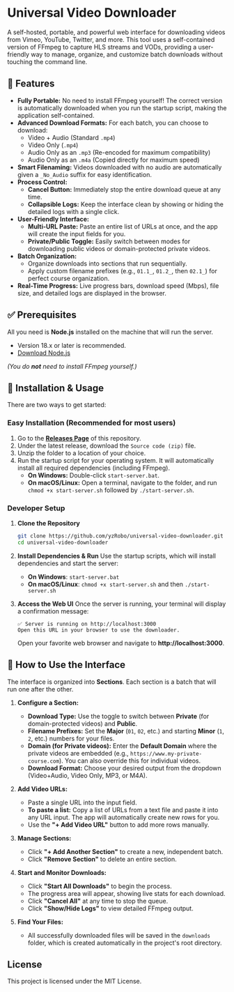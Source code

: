 # Universal Video Downloader

A self-hosted, portable, and powerful web interface for downloading videos from Vimeo, YouTube, Twitter, and more. This tool uses a self-contained version of FFmpeg to capture HLS streams and VODs, providing a user-friendly way to manage, organize, and customize batch downloads without touching the command line.

## 🎉 Features

*   **Fully Portable:** No need to install FFmpeg yourself! The correct version is automatically downloaded when you run the startup script, making the application self-contained.
*   **Advanced Download Formats:** For each batch, you can choose to download:
    *   Video + Audio (Standard `.mp4`)
    *   Video Only (`.mp4`)
    *   Audio Only as an `.mp3` (Re-encoded for maximum compatibility)
    *   Audio Only as an `.m4a` (Copied directly for maximum speed)
*   **Smart Filenaming:** Videos downloaded with no audio are automatically given a `_No_Audio` suffix for easy identification.
*   **Process Control:**
    *   **Cancel Button:** Immediately stop the entire download queue at any time.
    *   **Collapsible Logs:** Keep the interface clean by showing or hiding the detailed logs with a single click.
*   **User-Friendly Interface:**
    *   **Multi-URL Paste:** Paste an entire list of URLs at once, and the app will create the input fields for you.
    *   **Private/Public Toggle:** Easily switch between modes for downloading public videos or domain-protected private videos.
*   **Batch Organization:**
    *   Organize downloads into sections that run sequentially.
    *   Apply custom filename prefixes (e.g., `01.1_`, `01.2_`, then `02.1_`) for perfect course organization.
*   **Real-Time Progress:** Live progress bars, download speed (Mbps), file size, and detailed logs are displayed in the browser.

## ✅ Prerequisites

All you need is **Node.js** installed on the machine that will run the server.
*   Version 18.x or later is recommended.
*   [Download Node.js](https://nodejs.org/)

*(You do **not** need to install FFmpeg yourself.)*

## 🚀 Installation & Usage

There are two ways to get started:

### Easy Installation (Recommended for most users)

1.  Go to the [**Releases Page**](https://github.com/yzRobo/universal-video-downloader/releases) of this repository.
2.  Under the latest release, download the `Source code (zip)` file.
3.  Unzip the folder to a location of your choice.
4.  Run the startup script for your operating system. It will automatically install all required dependencies (including FFmpeg).
    *   **On Windows:** Double-click `start-server.bat`.
    *   **On macOS/Linux:** Open a terminal, navigate to the folder, and run `chmod +x start-server.sh` followed by `./start-server.sh`.

### Developer Setup

1.  **Clone the Repository**
    ```bash
    git clone https://github.com/yzRobo/universal-video-downloader.git
    cd universal-video-downloader
    ```
2.  **Install Dependencies & Run**
    Use the startup scripts, which will install dependencies and start the server:
    *   **On Windows**: `start-server.bat`
    *   **On macOS/Linux**: `chmod +x start-server.sh` and then `./start-server.sh`

3. **Access the Web UI**
    Once the server is running, your terminal will display a confirmation message:

    ```
    ✅ Server is running on http://localhost:3000
    Open this URL in your browser to use the downloader.
    ```

    Open your favorite web browser and navigate to **http://localhost:3000**.

## 📖 How to Use the Interface

The interface is organized into **Sections**. Each section is a batch that will run one after the other.

1.  **Configure a Section:**
    *   **Download Type:** Use the toggle to switch between **Private** (for domain-protected videos) and **Public**.
    *   **Filename Prefixes:** Set the **Major** (`01`, `02`, etc.) and starting **Minor** (`1`, `2`, etc.) numbers for your files.
    *   **Domain (for Private videos):** Enter the **Default Domain** where the private videos are embedded (e.g., `https://www.my-private-course.com`). You can also override this for individual videos.
    *   **Download Format:** Choose your desired output from the dropdown (Video+Audio, Video Only, MP3, or M4A).

2.  **Add Video URLs:**
    *   Paste a single URL into the input field.
    *   **To paste a list:** Copy a list of URLs from a text file and paste it into any URL input. The app will automatically create new rows for you.
    *   Use the **"+ Add Video URL"** button to add more rows manually.

3.  **Manage Sections:**
    *   Click **"+ Add Another Section"** to create a new, independent batch.
    *   Click **"Remove Section"** to delete an entire section.

4.  **Start and Monitor Downloads:**
    *   Click **"Start All Downloads"** to begin the process.
    *   The progress area will appear, showing live stats for each download.
    *   Click **"Cancel All"** at any time to stop the queue.
    *   Click **"Show/Hide Logs"** to view detailed FFmpeg output.

5.  **Find Your Files:**
    *   All successfully downloaded files will be saved in the `downloads` folder, which is created automatically in the project's root directory.

## License

This project is licensed under the MIT License.
